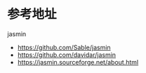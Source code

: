 # 参考地址
jasmin
- https://github.com/Sable/jasmin
- https://github.com/davidar/jasmin
- https://jasmin.sourceforge.net/about.html
